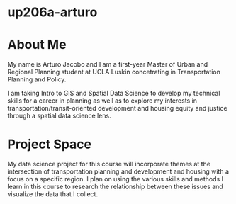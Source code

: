 # up206a-arturo
# About Me
My name is Arturo Jacobo and I am a first-year Master of Urban and Regional Planning student at UCLA Luskin concetrating in Transportation Planning and Policy. 

I am taking Intro to GIS and Spatial Data Science to develop my technical skills for a career in planning as well as to explore my interests in transportation/transit-oriented development and housing equity and justice through a spatial data science lens.

# Project Space
My data science project for this course will incorporate themes at the intersection of transportation planning and development and housing with a focus on a specific region. I plan on using the various skills and methods I learn in this course to research the relationship between these issues and visualize the data that I collect.

